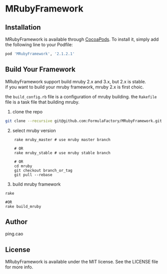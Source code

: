 # MRubyFramework

## Installation

MRubyFramework is available through [CocoaPods](https://cocoapods.org). To install
it, simply add the following line to your Podfile:

```ruby
pod 'MRubyFramework', '2.1.2.1'
```

## Build Your Framework
MRubyFramework support build mruby 2.x and 3.x, but 2.x is stable.  
if you want to build your mruby framework, mruby 2.x is first choic.  

the `build_config.rb` file is a configuration of mruby building.
the `Rakefile` file is a task file that building mruby.

1. clone the repo
``` bash
git clone --recursive git@github.com:FormulaFactory/MRubyFramework.git
```
2. select mruby version
``` base
    rake mruby_master # use mruby master branch

    # OR
    rake mruby_stable # use mruby stable branch

    # OR
    cd mruby 
    git checkout branch_or_tag
    git pull --rebase
```
3. build mruby framework
``` base
rake

#OR
rake build_mruby
```

## Author

ping.cao

## License

MRubyFramework is available under the MIT license. See the LICENSE file for more info.
